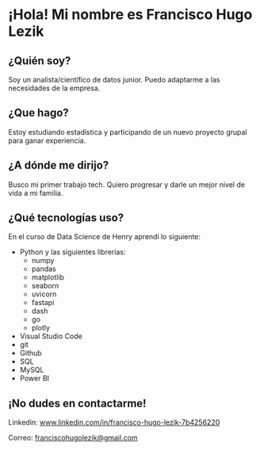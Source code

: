 # ¡Hola! Mi nombre es Francisco Hugo Lezik

## ¿Quién soy?

Soy un analista/científico de datos junior. Puedo adaptarme a las necesidades de la empresa.

## ¿Que hago?

Estoy estudiando estadística y participando de un nuevo proyecto grupal para ganar experiencia.

## ¿A dónde me dirijo?

Busco mi primer trabajo tech. Quiero progresar y darle un mejor nivel de vida a mi familia.

## ¿Qué tecnologías uso?

En el curso de Data Science de Henry aprendi lo siguiente:

- Python y las siguientes librerías:
    - numpy
    - pandas
    - matplotlib
    - seaborn
    - uvicorn
    - fastapi
    - dash
    - go
    - plotly
- Visual Studio Code
- git
- Github
- SQL
- MySQL
- Power BI

## ¡No dudes en contactarme!

Linkedin: www.linkedin.com/in/francisco-hugo-lezik-7b4256220

Correo: franciscohugolezik@gmail.com
